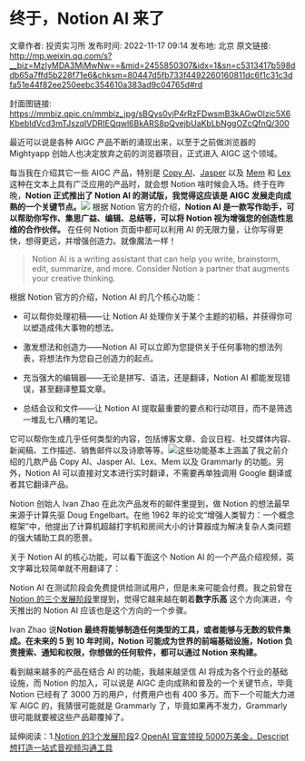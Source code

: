 # 终于，Notion AI 来了

文章作者: 投资实习所
发布时间: 2022-11-17 09:14
发布地: 北京
原文链接: http://mp.weixin.qq.com/s?__biz=MzIyMDA3MjMwNw==&mid=2455850307&idx=1&sn=c5313417b598ddb65a7ffd5b228f71e6&chksm=80447d5fb733f4492260160811dc6f1c31c3dfa51e44f82ee250eebc354610a383ad9c04765d#rd

封面图链接: https://mmbiz.qpic.cn/mmbiz_jpg/sBQys0vjP4rRzFDwsmB3kAGwOlzic5X6KbebIdVcd3mTJszqIVDRIEQqwl6BkARS8pQvejbUaKbLbNggOZcQfnQ/300

最近可以说是各种 AIGC 产品不断的涌现出来，以至于之前做浏览器的 Mightyapp 创始人也决定放弃之前的浏览器项目，正式进入 AIGC 这个领域。

每当我在介绍其它一些 AIGC 产品，特别是 [Copy
AI](http://mp.weixin.qq.com/s?__biz=MzIyMDA3MjMwNw==&mid=2455850189&idx=1&sn=4349706208990fd77ed3563e46317352&chksm=80447cd1b733f5c783737dc95fc61f096442dc47eaadbc90f34dbe873164bc597d31028a0bb4&scene=21#wechat_redirect)、[Jasper](http://mp.weixin.qq.com/s?__biz=MzIyMDA3MjMwNw==&mid=2455850211&idx=1&sn=232404eb54edbbc9fcf6e5b03454f233&chksm=80447cffb733f5e918d976164df7f26cc832d8b9f7800104d48c049bc10aa68ab37988f45c87&scene=21#wechat_redirect)
以及
[Mem](http://mp.weixin.qq.com/s?__biz=MzIyMDA3MjMwNw==&mid=2455850301&idx=1&sn=89715197c7965cd48a96b71ddfb0ee52&chksm=80447d21b733f437df199c729eef2efe77f3812ded44e11032839a10f28dd7248246d05fb099&scene=21#wechat_redirect)
和
[Lex](http://mp.weixin.qq.com/s?__biz=MzIyMDA3MjMwNw==&mid=2455850218&idx=1&sn=21d4973fba3c257b3f53cab0a5c345a2&chksm=80447cf6b733f5e04bae9c070c9c464387f9a680ecf0382fa911ca0578c673be50e9e455d607&scene=21#wechat_redirect)
这种在文本上具有广泛应用的产品时，就会想 Notion 啥时候会入场。终于在昨晚，**Notion 正式推出了 Notion AI 的测试版，我觉得这应该是
AIGC
发展走向成熟的一个关键节点。**![](https://mmbiz.qpic.cn/mmbiz_jpg/sBQys0vjP4rRzFDwsmB3kAGwOlzic5X6KspibRUqRYcQtCfgMTWY85fSIfzehRfm9maaXuqN3wZxicTohJk4Oy8Yg/640?wx_fmt=jpeg)
根据 Notion 官方的介绍，**Notion AI 是一款写作助手，可以帮助你写作、集思广益、编辑、总结等，可以将 Notion
视为增强您的创造性思维的合作伙伴。** 在任何 Notion 页面中都可以利用 AI 的无限力量，让你写得更快，想得更远，并增强创造力。就像魔法一样！

> Notion AI is a writing assistant that can help you write, brainstorm, edit,
> summarize, and more. Consider Notion a partner that augments your creative
> thinking.

根据 Notion 官方的介绍，Notion AI 的几个核心功能：

  * 可以帮你处理初稿——让 Notion AI 处理你关于某个主题的初稿，并获得你可以塑造成伟大事物的想法。

  * 激发想法和创造力——Notion AI 可以立即为您提供关于任何事物的想法列表，将想法作为您自己创造力的起点。

  * 充当强大的编辑器——无论是拼写、语法，还是翻译，Notion AI 都能发现错误，甚至翻译整篇文章。

  * 总结会议和文件——让 Notion AI 提取最重要的要点和行动项目，而不是筛选一堆乱七八糟的笔记。

它可以帮你生成几乎任何类型的内容，包括博客文章、会议日程、社交媒体内容、新闻稿、工作描述、销售邮件以及诗歌等等。![](https://mmbiz.qpic.cn/mmbiz_jpg/sBQys0vjP4rRzFDwsmB3kAGwOlzic5X6KicXbBSgNhuH9cZ18A4h2dt4OPZNrgiaZicAsKNe7CkZVhpOUESx0f1P5Q/640?wx_fmt=jpeg)这些功能基本上涵盖了我之前介绍的几款产品
Copy AI、Jasper AI、Lex、Mem 以及 Grammarly 的功能。另外，Notion AI 可以直接对文本进行实时翻译，不需要再单独调用
Google 翻译或者其它翻译产品。

Notion 创始人 Ivan Zhao 在此次产品发布的邮件里提到，做 Notion 的想法最早来源于计算先驱 Doug Engelbart。在他
1962 年的论文“增强人类智力：一个概念框架”中，他提出了计算机超越打字机和房间大小的计算器成为解决复杂人类问题的强大辅助工具的愿景。

关于 Notion AI 的核心功能，可以看下面这个 Notion AI 的一个产品介绍视频，英文字幕比较简单就不用翻译了：

Notion AI 在测试阶段会免费提供给测试用户，但是未来可能会付费。我之前曾在 [Notion
的三个发展阶段](http://mp.weixin.qq.com/s?__biz=MzIyMDA3MjMwNw==&mid=2455850224&idx=1&sn=b28b74489c528d83b10e1210b84a3be9&chksm=80447cecb733f5fa6c3d8cd40ace784e07001cbb2d4b2889fbf4566da8e6f955551994c156c9&scene=21#wechat_redirect)里提到，觉得它越来越在朝着**数字乐高**
这个方向演进，今天推出的 Notion AI 应该也是这个方向的一个步骤。

Ivan Zhao 说**Notion 最终将能够制造任何类型的工具，或者能够与无数的软件集成。在未来的 5 到 10 年时间，Notion
可能成为世界的前端基础设施，Notion 负责搜索、通知和权限，你想做的任何软件，都可以通过 Notion 来构建。**

看到越来越多的产品在结合 AI 的功能，我越来越坚信 AI 将成为各个行业的基础设施，而 Notion 的加入，可以说是 AIGC
走向成熟和普及的一个关键节点，毕竟 Notion 已经有了 3000 万的用户，付费用户也有 400 多万。而下一个可能大力进军 AIGC
的，我猜很可能就是 Grammarly 了，毕竟如果再不发力，Grammarly 很可能就要被这些产品颠覆掉了。

延伸阅读：1.[Notion
的3个发展阶段](http://mp.weixin.qq.com/s?__biz=MzIyMDA3MjMwNw==&mid=2455850224&idx=1&sn=b28b74489c528d83b10e1210b84a3be9&chksm=80447cecb733f5fa6c3d8cd40ace784e07001cbb2d4b2889fbf4566da8e6f955551994c156c9&scene=21#wechat_redirect)2.[OpenAI
官宣领投
5000万美金，Descript想打造一站式音视频沟通工具](http://mp.weixin.qq.com/s?__biz=MzIyMDA3MjMwNw==&mid=2455850301&idx=1&sn=89715197c7965cd48a96b71ddfb0ee52&chksm=80447d21b733f437df199c729eef2efe77f3812ded44e11032839a10f28dd7248246d05fb099&scene=21#wechat_redirect)

